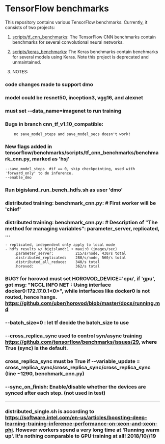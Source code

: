 # TensorFlow benchmarks
This repository contains various TensorFlow benchmarks. Currently, it consists of two projects:

1. [scripts/tf_cnn_benchmarks](https://github.com/tensorflow/benchmarks/tree/master/scripts/tf_cnn_benchmarks): The TensorFlow CNN benchmarks contain benchmarks for several convolutional neural networks.
2. [scripts/keras_benchmarks](https://github.com/tensorflow/benchmarks/tree/master/scripts/keras_benchmarks): The Keras benchmarks contain benchmarks for several models using Keras. Note this project is deprecated and unmaintained.


3. NOTES: 

### code changes made to support dmo 

### model could be resnet50, inception3, vgg16, and alexnet 

### must set --data_name=imagenet to run training

### Bugs in branch cnn_tf_v1.10_compatible:
        no save_model_steps and save_model_secs doesn't work!

### New flags added in tensorflow/benchmarks/scripts/tf_cnn_benchmarks/benchmark_cnn.py, marked as 'hsj'
    --save_model_steps  #if == 0, skip checkpointing, used with 'forward_only' to do inference.
    --enable_dmo


### Run bigisland_run_bench_hdfs.sh as user 'dmo'

### distributed training: benchmark_cnn.py:      # First worker will be 'chief'
### distributed training: benchmark_cnn.py:      # Description of "The method for managing variables": parameter_server, replicated, ...
    - replicated, independent only apply to local mode
    - hdfs results w/ bigisland:1 + maui:0 (images/sec)
        .parameter_server:          215/s/node, 430/s total
        .distributed_replicated:    280/s/node, 560/s total
        .distributed_all_reduce:    340/s total
        .horovod:                   362/s total

### BUG? for horovod must set HOROVOD_DEVICE='cpu', if 'gpu', got msg: "NCCL INFO NET : Using interface docker0:172.17.0.1<0>", while interfaces like docker0 is not routed, hence hangs. https://github.com/uber/horovod/blob/master/docs/running.md

### --batch_size=0 : let tf decide the batch_size to use

### --cross_replica_sync used to control syn/async training https://github.com/tensorflow/benchmarks/issues/29, where True (sync) is the default.
   
###  cross_replica_sync must be True if --variable_update = cross_replica_sync/cross_replica_sync/cross_replica_sync (line ~1290, benchmark_cnn.py)

### --sync_on_finish: Enable/disable whether the devices are synced after each step. (not used in test)

-----------------------------------------------------------------------------------
### distributed_single.sh is according to https://software.intel.com/en-us/articles/boosting-deep-learning-training-inference-performance-on-xeon-and-xeon-phi.  However workers spend a very long time at 'Running warm up'. It's nothing comparable to GPU training at all!  2018/10//19

